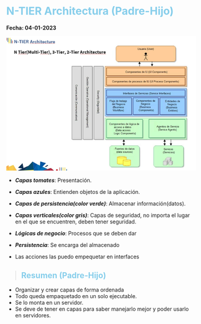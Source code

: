 # **<span style="color:skyblue"> N-TIER Architectura (Padre-Hijo) </span>**

**Fecha: 04-01-2023**

![arquitect](arquitectura.png)

+ ***Capas tomates***: Presentación.
+ ***Capas azules***: Entienden objetos de la aplicación.
+ ***Capas de persistencia(color verde)***: Almacenar información(datos).
+ ***Capas verticales(color gris)***: Capas de seguridad, no importa el lugar en el que se encuentren, deben tener seguridad.

+ ***Lógicas de negocio***: Procesos que se deben dar
+ ***Persistencia***: Se encarga del almacenado
+ Las acciones las puedo empequetar en interfaces

> ## **<span style="color:skyblue"> Resumen (Padre-Hijo) </span>**

+ Organizar y crear capas de forma ordenada
+ Todo queda empaquetado en un solo ejecutable.
+ Se lo monta en un servidor.
+ Se deve de tener en capas para saber manejarlo mejor y poder usarlo en servidores.
